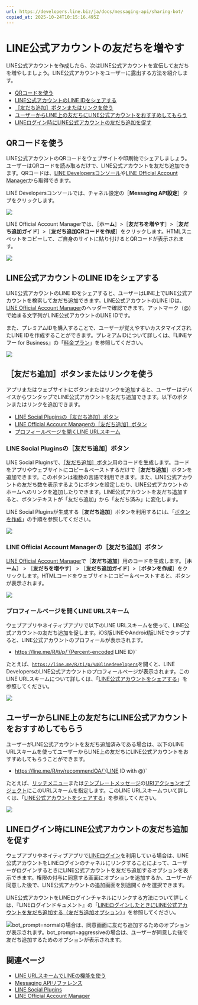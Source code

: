 ```yaml
---
url: https://developers.line.biz/ja/docs/messaging-api/sharing-bot/
copied_at: 2025-10-24T10:15:16.495Z
---
```

# LINE公式アカウントの友だちを増やす

LINE公式アカウントを作成したら、次はLINE公式アカウントを宣伝して友だちを増やしましょう。LINE公式アカウントをユーザーに露出する方法を紹介します。

*   [QRコードを使う](#use-qr-code)
*   [LINE公式アカウントのLINE IDをシェアする](#share-the-line-id-of-your-line-official-account)
*   [［友だち追加］ボタンまたはリンクを使う](#use-the-add-friend-button-or-link)
*   [ユーザーからLINE上の友だちにLINE公式アカウントをおすすめしてもらう](#encourage-users-to-recommend-your-bot-to-friends-on-line)
*   [LINEログイン時にLINE公式アカウントの友だち追加を促す](#prompt-users-to-add-your-line-official-account-at-line-login)

## QRコードを使う

LINE公式アカウントのQRコードをウェブサイトや印刷物でシェアしましょう。ユーザーはQRコードを読み取るだけで、LINE公式アカウントを友だち追加できます。QRコードは、[LINE Developersコンソール](https://developers.line.biz/console/)や[LINE Official Account Manager](https://manager.line.biz/)から取得できます。

LINE Developersコンソールでは、チャネル設定の［**Messaging API設定**］タブをクリックします。

![](https://developers.line.biz/media/messaging-api/sharing-bot/qr-code-console-ja.png)

LINE Official Account Managerでは、［**ホーム**］>［**友だちを増やす**］>［**友だち追加ガイド**］>［**友だち追加QRコードを作成**］をクリックします。HTMLスニペットをコピーして、ご自身のサイトに貼り付けるとQRコードが表示されます。

![](https://developers.line.biz/media/messaging-api/sharing-bot/qr-code-oa-manager-ja.png)

## LINE公式アカウントのLINE IDをシェアする

LINE公式アカウントのLINE IDをシェアすると、ユーザーはLINE上でLINE公式アカウントを検索して友だち追加できます。LINE公式アカウントのLINE IDは、[LINE Official Account Manager](https://manager.line.biz/)のヘッダーで確認できます。アットマーク（@）で始まる文字列がLINE公式アカウントのLINE IDです。

また、プレミアムIDを購入することで、ユーザーが覚えやすいカスタマイズされたLINE IDを作成することができます。プレミアムIDについて詳しくは、『LINEヤフー for Business』の「[料金プラン](https://www.lycbiz.com/jp/service/line-official-account/plan/)」を参照してください。

![](https://developers.line.biz/media/messaging-api/sharing-bot/oa-manager-line-id.png)

## ［友だち追加］ボタンまたはリンクを使う

アプリまたはウェブサイトにボタンまたはリンクを追加すると、ユーザーはデバイスからワンタップでLINE公式アカウントを友だち追加できます。以下のボタンまたはリンクを追加できます。

*   [LINE Social Pluginsの［友だち追加］ボタン](#add-friend-button-by-line-social-plugins)
*   [LINE Official Account Managerの［友だち追加］ボタン](#add-friend-button-by-the-line-manager)
*   [プロフィールページを開くLINE URLスキーム](#line-url-scheme-for-profile-page)

### LINE Social Pluginsの［友だち追加］ボタン

LINE Social Pluginsで、[［友だち追加］ボタン](https://developers.line.biz/ja/docs/line-social-plugins/install-guide/using-add-friend-buttons/)用のコードを生成します。コードをアプリやウェブサイトにコピー＆ペーストするだけで［**友だち追加**］ボタンを追加できます。このボタンは複数の言語で利用できます。また、LINE公式アカウントの友だち数を表示するようにボタンを設定したり、LINE公式アカウントのホームへのリンクを追加したりできます。LINE公式アカウントを友だち追加すると、ボタンテキストが「友だち追加」から「友だち済み」に変化します。

LINE Social Pluginsが生成する［**友だち追加**］ボタンを利用するには、「[ボタンを作成](https://developers.line.biz/ja/docs/line-social-plugins/install-guide/using-add-friend-buttons/#create-button)」の手順を参照してください。

![](https://developers.line.biz/media/messaging-api/sharing-bot/add-friend-button-types.png)

### LINE Official Account Managerの［友だち追加］ボタン

[LINE Official Account Manager](https://manager.line.biz/)で［**友だち追加**］用のコードを生成します。［**ホーム**］ > ［**友だちを増やす**］ > ［**友だち追加ガイド**］>［**ボタンを作成**］をクリックします。HTMLコードをウェブサイトにコピー＆ペーストすると、ボタンが表示されます。

![](https://developers.line.biz/media/messaging-api/sharing-bot/add-friend-button-oa-manager-ja.png)

### プロフィールページを開くLINE URLスキーム

ウェブアプリやネイティブアプリで以下のLINE URLスキームを使って、LINE公式アカウントの友だち追加を促します。iOS版LINEやAndroid版LINEでタップすると、LINE公式アカウントのプロフィールが表示されます。

*   https://line.me/R/ti/p/`{Percent-encoded LINE ID}` 

たとえば、[`https://line.me/R/ti/p/%40linedevelopers`](https://line.me/R/ti/p/%40linedevelopers)を開くと、LINE DevelopersのLINE公式アカウントのプロフィールページが表示されます。このLINE URLスキームについて詳しくは、「[LINE公式アカウントをシェアする](https://developers.line.biz/ja/docs/messaging-api/using-line-url-scheme/#sharing-line-official-account)」を参照してください。

![](https://developers.line.biz/media/messaging-api/sharing-bot/add-line-developers-oa-ja.png)

## ユーザーからLINE上の友だちにLINE公式アカウントをおすすめしてもらう

ユーザーがLINE公式アカウントを友だち追加済みである場合は、以下のLINE URLスキームを使ってユーザーからLINE上の友だちにLINE公式アカウントをおすすめしてもらうことができます。

*   https://line.me/R/nv/recommendOA/`{LINE ID with @}` 

たとえば、[リッチメニュー](https://developers.line.biz/ja/docs/messaging-api/using-rich-menus/)または[テンプレートメッセージ](https://developers.line.biz/ja/docs/messaging-api/message-types/#template-messages)の[URIアクションオブジェクト](https://developers.line.biz/ja/reference/messaging-api/#uri-action)にこのURLスキームを指定します。このLINE URLスキームついて詳しくは、「[LINE公式アカウントをシェアする](https://developers.line.biz/ja/docs/messaging-api/using-line-url-scheme/#sharing-line-official-account)」を参照してください。

![](https://developers.line.biz/media/messaging-api/sharing-bot/recommend-line-developers-rich-menu.png)

## LINEログイン時にLINE公式アカウントの友だち追加を促す

ウェブアプリやネイティブアプリで[LINEログイン](https://developers.line.biz/ja/docs/line-login/overview/)を利用している場合は、LINE公式アカウントをLINEログインのチャネルにリンクすることによって、ユーザーがログインするときにLINE公式アカウントを友だち追加するオプションを表示できます。権限の付与に同意する画面にオプションを追加するか、ユーザーが同意した後で、LINE公式アカウントの追加画面を別途開くかを選択できます。

LINE公式アカウントをLINEログインチャネルにリンクする方法について詳しくは、『LINEログインドキュメント』の「[LINEログインしたときにLINE公式アカウントを友だち追加する（友だち追加オプション）](https://developers.line.biz/ja/docs/line-login/link-a-bot/)」を参照してください。

![bot_prompt=normalの場合は、同意画面に友だち追加するためのオプションが表示されます。bot_prompt=aggressiveの場合は、ユーザーが同意した後で友だち追加するためのオプションが表示されます。](https://developers.line.biz/media/line-login/link-a-bot/bot-prompt-ja.png)

## 関連ページ

*   [LINE URLスキームでLINEの機能を使う](https://developers.line.biz/ja/docs/messaging-api/using-line-url-scheme/)
*   [Messaging APIリファレンス](https://developers.line.biz/ja/reference/messaging-api/)
*   [LINE Social Plugins](https://developers.line.biz/ja/docs/line-social-plugins/)
*   [LINE Official Account Manager](https://manager.line.biz/)